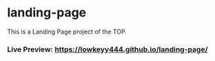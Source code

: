 # landing-page #
This is a Landing Page project of the TOP.
### Live Preview: https://lowkeyy444.github.io/landing-page/ ### 
